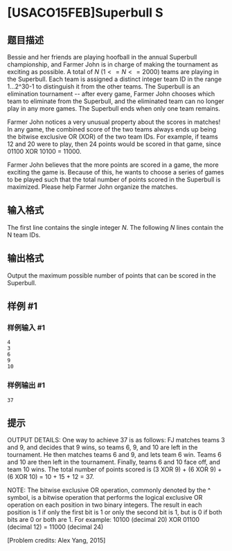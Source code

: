 # [USACO15FEB]Superbull S

## 题目描述

Bessie and her friends are playing hoofball in the annual Superbull championship, and Farmer John is in charge of making the tournament as exciting as possible. A total of $N$ $(1 <= N <= 2000)$ teams are playing in the Superbull. Each team is assigned a distinct integer team ID in the range 1...2^30-1 to distinguish it from the other teams. The Superbull is an elimination tournament -- after every game, Farmer John chooses which team to eliminate from the Superbull, and the eliminated team can no longer play in any more games. The Superbull ends when only one team remains.

Farmer John notices a very unusual property about the scores in matches! In any game, the combined score of the two teams always ends up being the bitwise exclusive OR (XOR) of the two team IDs. For example, if teams 12 and 20 were to play, then 24 points would be scored in that game, since 01100 XOR 10100 = 11000.

Farmer John believes that the more points are scored in a game, the more exciting the game is. Because of this, he wants to choose a series of games to be played such that the total number of points scored in the Superbull is maximized. Please help Farmer John organize the matches.

## 输入格式

The first line contains the single integer $N$. The following $N$ lines contain the N team IDs.

## 输出格式

Output the maximum possible number of points that can be scored in the Superbull.

## 样例 #1

### 样例输入 #1
```
4
3
6
9
10
```

### 样例输出 #1

```
37
```

## 提示

OUTPUT DETAILS: One way to achieve 37 is as follows: FJ matches teams 3 and 9, and decides that 9 wins, so teams 6, 9, and 10 are left in the tournament. He then matches teams 6 and 9, and lets team 6 win. Teams 6 and 10 are then left in the tournament. Finally, teams 6 and 10 face off, and team 10 wins. The total number of points scored is (3 XOR 9) + (6 XOR 9) + (6 XOR 10) = 10 + 15 + 12 = 37.

NOTE: The bitwise exclusive OR operation, commonly denoted by the ^ symbol, is a bitwise operation that performs the logical exclusive OR operation on each position in two binary integers. The result in each position is 1 if only the first bit is 1 or only the second bit is 1, but is 0 if both bits are 0 or both are 1. For example: 10100 (decimal 20) XOR 01100 (decimal 12) = 11000 (decimal 24)

[Problem credits: Alex Yang, 2015] 
